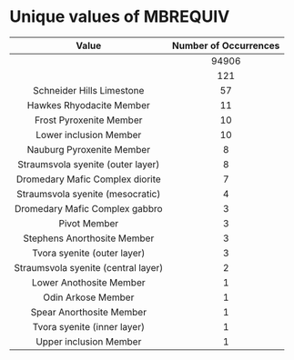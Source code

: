 
Unique values of MBREQUIV
=========================

|Value|Number of Occurrences|
| :---: | :---: |
||94906|
| |121|
|Schneider Hills Limestone|57|
|Hawkes Rhyodacite Member|11|
|Frost Pyroxenite Member|10|
|Lower inclusion Member|10|
|Nauburg Pyroxenite Member|8|
|Straumsvola syenite (outer layer)|8|
|Dromedary Mafic Complex diorite|7|
|Straumsvola syenite (mesocratic)|4|
|Dromedary Mafic Complex gabbro|3|
|Pivot Member|3|
|Stephens Anorthosite Member|3|
|Tvora syenite (outer layer)|3|
|Straumsvola syenite (central layer)|2|
|Lower Anothosite Member|1|
|Odin Arkose Member|1|
|Spear Anorthosite Member|1|
|Tvora syenite (inner layer)|1|
|Upper inclusion Member|1|
